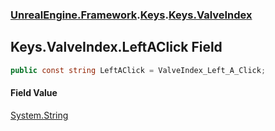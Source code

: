 ### [UnrealEngine.Framework](./UnrealEngine-Framework.md 'UnrealEngine.Framework').[Keys](./Keys.md 'UnrealEngine.Framework.Keys').[Keys.ValveIndex](./Keys-ValveIndex.md 'UnrealEngine.Framework.Keys.ValveIndex')
## Keys.ValveIndex.LeftAClick Field
  
```csharp
public const string LeftAClick = ValveIndex_Left_A_Click;
```
#### Field Value
[System.String](https://docs.microsoft.com/en-us/dotnet/api/System.String 'System.String')  
